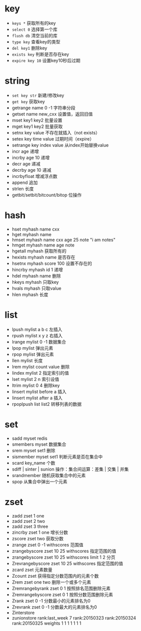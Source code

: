 # key

- `keys *` 获取所有的key
- `select 0` 选择第一个库
- `flush db` 清空当前的库
- `type key` 查看key的类型
- `del key1` 删除key
- `exists key` 判断是否存在key
- `expire key 10` 设置key10秒后过期

# string

- `set key str` 新建/修改key
- `get key` 获取key
- getrange name 0 -1        字符串分段
- getset name new_cxx       设置值，返回旧值
- mset key1 key2            批量设置
- mget key1 key2            批量获取
- setnx key value           不存在就插入（not exists）
- setex key time value      过期时间（expire）
- setrange key index value  从index开始替换value
- incr age        递增
- incrby age 10   递增
- decr age        递减
- decrby age 10   递减
- incrbyfloat     增减浮点数
- append          追加
- strlen          长度
- getbit/setbit/bitcount/bitop    位操作

# hash

- hset myhash name cxx
- hget myhash name
- hmset myhash name cxx age 25 note "i am notes"
- hmget myhash name age note   
- hgetall myhash               获取所有的
- hexists myhash name          是否存在
- hsetnx myhash score 100      设置不存在的
- hincrby myhash id 1          递增
- hdel myhash name             删除
- hkeys myhash                 只取key
- hvals myhash                 只取value
- hlen myhash                  长度

# list

- lpush mylist a b c  左插入
- rpush mylist x y z  右插入
- lrange mylist 0 -1  数据集合
- lpop mylist  弹出元素
- rpop mylist  弹出元素
- llen mylist  长度
- lrem mylist count value  删除
- lindex mylist 2          指定索引的值
- lset mylist 2 n          索引设值
- ltrim mylist 0 4         删除key
- linsert mylist before a  插入
- linsert mylist after a   插入
- rpoplpush list list2     转移列表的数据

# set

- sadd myset redis 
- smembers myset       数据集合
- srem myset set1         删除
- sismember myset set1 判断元素是否在集合中
- scard key_name       个数
- sdiff | sinter | sunion 操作：集合间运算：差集 | 交集 | 并集
- srandmember          随机获取集合中的元素
- spop                 从集合中弹出一个元素

# zset

- zadd zset 1 one
- zadd zset 2 two
- zadd zset 3 three
- zincrby zset 1 one              增长分数
- zscore zset two                 获取分数
- zrange zset 0 -1 withscores     范围值
- zrangebyscore zset 10 25 withscores 指定范围的值
- zrangebyscore zset 10 25 withscores limit 1 2 分页
- Zrevrangebyscore zset 10 25 withscores  指定范围的值
- zcard zset  元素数量
- Zcount zset 获得指定分数范围内的元素个数
- Zrem zset one two        删除一个或多个元素
- Zremrangebyrank zset 0 1  按照排名范围删除元素
- Zremrangebyscore zset 0 1 按照分数范围删除元素
- Zrank zset 0 -1    分数最小的元素排名为0
- Zrevrank zset 0 -1  分数最大的元素排名为0
- Zinterstore
- zunionstore rank:last_week 7 rank:20150323 rank:20150324 rank:20150325  weights 1 1 1 1 1 1 1
